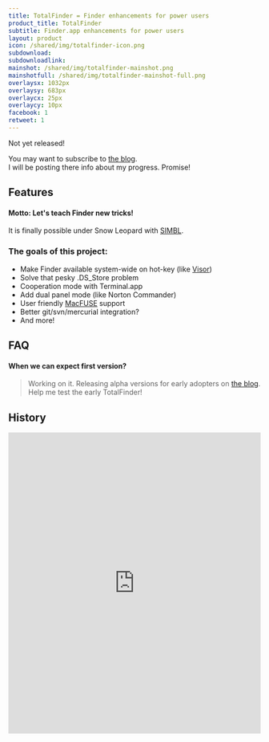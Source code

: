 ```yaml
---
title: TotalFinder = Finder enhancements for power users
product_title: TotalFinder
subtitle: Finder.app enhancements for power users
layout: product
icon: /shared/img/totalfinder-icon.png
subdownload: 
subdownloadlink:
mainshot: /shared/img/totalfinder-mainshot.png
mainshotfull: /shared/img/totalfinder-mainshot-full.png
overlaysx: 1032px
overlaysy: 683px
overlaycx: 25px
overlaycy: 10px
facebook: 1
retweet: 1
---
```


<div class="more-box more-box-align">
    <div class="release-notice">Not yet released!</div>
    <p class="release-explanation">You may want to subscribe to <a href="http://blog.binaryage.com">the blog</a>.<br>I will be posting there info about my progress. Promise!</p>
</div>

## Features

#### Motto: Let's teach Finder new tricks!

It is finally possible under Snow Leopard with <a href="http://www.culater.net/software/SIMBL/SIMBL.php">SIMBL</a>.

### The goals of this project:

* Make Finder available system-wide on hot-key (like [Visor](http://visor.binaryage.com))
* Solve that pesky .DS_Store problem
* Cooperation mode with Terminal.app
* Add dual panel mode (like Norton Commander)
* User friendly [MacFUSE](http://code.google.com/p/macfuse/) support
* Better git/svn/mercurial integration?
* And more!

## FAQ

#### When we can expect first version?
> Working on it. Releasing alpha versions for early adopters on <a href="http://blog.binaryage.com">the blog</a>. Help me test the early TotalFinder!

## History

<iframe src="https://dl.getdropbox.com/u/559047/tf/changelog.html" width="100%" height="600" frameborder="0" align="baseline" scrolling="no">
    
</iframe>
 
